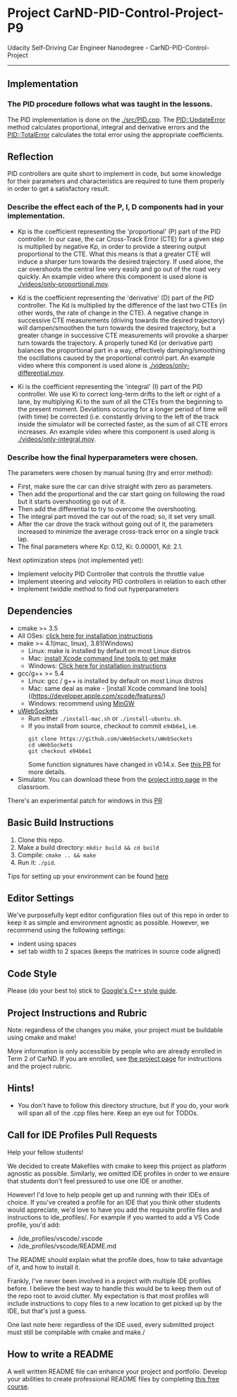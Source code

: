 # Project CarND-PID-Control-Project-P9 
Udacity Self-Driving Car Engineer Nanodegree - CarND-PID-Control-Project

---

## Implementation

### The PID procedure follows what was taught in the lessons.

The PID implementation is done on the [./src/PID.cpp](./src/PID.cpp). The [PID::UpdateError](./src/PID.cpp#L33) method calculates proportional, integral and derivative errors and the [PID::TotalError](./src/PID.cpp#L49) calculates the total error using the appropriate coefficients.

## Reflection

PID controllers are quite short to implement in code, but some knowledge for their parameters and characteristics are required to tune them properly in order to get a satisfactory result.

### Describe the effect each of the P, I, D components had in your implementation.

- Kp is the coefficient representing the 'proportional' (P) part of the PID controller. In our case, the car Cross-Track Error (CTE) for a given step is multiplied by negative Kp, in order to provide a steering output proportional to the CTE. What this means is that a greater CTE will induce a sharper turn towards the desired trajectory. If used alone, the car overshoots the central line very easily and go out of the road very quickly. An example video where this component is used alone is [./videos/only-proportional.mov](./videos/only-proportional.mov).

- Kd is the coefficient representing the 'derivative' (D) part of the PID controller. The Kd is multiplied by the difference of the last two CTEs (in other words, the rate of change in the CTE). A negative change in successive CTE measurements (driving towards the desired trajectory) will dampen/smoothen the turn towards the desired trajectory, but a greater change in successive CTE measurements will provoke a sharper turn towards the trajectory. A properly tuned Kd (or derivative part) balances the proportional part in a way, effectively damping/smoothing the oscillations caused by the proportional control part. An example video where this component is used alone is [./videos/only-differential.mov](./videos/only-differential.mov).


- Ki is the coefficient representing the 'integral' (I) part of the PID controller. We use Ki to correct long-term drifts to the left or right of a lane, by multiplying Ki to the sum of all the CTEs from the beginning to the present moment. Deviations occuring for a longer period of time will (with time) be corrected (i.e. constantly driving to the left of the track inside the simulator will be corrected faster, as the sum of all CTE errors increases. An example video where this component is used along is [./videos/only-integral.mov](./videos/only-integral.mov).

### Describe how the final hyperparameters were chosen.

The parameters were chosen by manual tuning (try and error method): 
- First, make sure the car can drive straight with zero as parameters. 
- Then add the proportional and the car start going on following the road but it starts overshooting go out of it. 
- Then add the differential to try to overcome the overshooting. 
- The integral part moved the car out of the road; so, it set very small. 
- After the car drove the track without going out of it, the parameters increased to minimize the average cross-track error on a single track lap. 
- The final parameters where Kp: 0.12, Ki: 0.00001, Kd: 2.1.

Next optimization steps (not implemented yet):
- Implement velocity PID Controller that controls the throttle value
- Implement steering and velocity PID controllers in relation to each other
- Implement twiddle method to find out hyperparameters

## Dependencies

* cmake >= 3.5
 * All OSes: [click here for installation instructions](https://cmake.org/install/)
* make >= 4.1(mac, linux), 3.81(Windows)
  * Linux: make is installed by default on most Linux distros
  * Mac: [install Xcode command line tools to get make](https://developer.apple.com/xcode/features/)
  * Windows: [Click here for installation instructions](http://gnuwin32.sourceforge.net/packages/make.htm)
* gcc/g++ >= 5.4
  * Linux: gcc / g++ is installed by default on most Linux distros
  * Mac: same deal as make - [install Xcode command line tools]((https://developer.apple.com/xcode/features/)
  * Windows: recommend using [MinGW](http://www.mingw.org/)
* [uWebSockets](https://github.com/uWebSockets/uWebSockets)
  * Run either `./install-mac.sh` or `./install-ubuntu.sh`.
  * If you install from source, checkout to commit `e94b6e1`, i.e.
    ```
    git clone https://github.com/uWebSockets/uWebSockets 
    cd uWebSockets
    git checkout e94b6e1
    ```
    Some function signatures have changed in v0.14.x. See [this PR](https://github.com/udacity/CarND-MPC-Project/pull/3) for more details.
* Simulator. You can download these from the [project intro page](https://github.com/udacity/self-driving-car-sim/releases) in the classroom.

There's an experimental patch for windows in this [PR](https://github.com/udacity/CarND-PID-Control-Project/pull/3)

## Basic Build Instructions

1. Clone this repo.
2. Make a build directory: `mkdir build && cd build`
3. Compile: `cmake .. && make`
4. Run it: `./pid`. 

Tips for setting up your environment can be found [here](https://classroom.udacity.com/nanodegrees/nd013/parts/40f38239-66b6-46ec-ae68-03afd8a601c8/modules/0949fca6-b379-42af-a919-ee50aa304e6a/lessons/f758c44c-5e40-4e01-93b5-1a82aa4e044f/concepts/23d376c7-0195-4276-bdf0-e02f1f3c665d)

## Editor Settings

We've purposefully kept editor configuration files out of this repo in order to
keep it as simple and environment agnostic as possible. However, we recommend
using the following settings:

* indent using spaces
* set tab width to 2 spaces (keeps the matrices in source code aligned)

## Code Style

Please (do your best to) stick to [Google's C++ style guide](https://google.github.io/styleguide/cppguide.html).

## Project Instructions and Rubric

Note: regardless of the changes you make, your project must be buildable using
cmake and make!

More information is only accessible by people who are already enrolled in Term 2
of CarND. If you are enrolled, see [the project page](https://classroom.udacity.com/nanodegrees/nd013/parts/40f38239-66b6-46ec-ae68-03afd8a601c8/modules/f1820894-8322-4bb3-81aa-b26b3c6dcbaf/lessons/e8235395-22dd-4b87-88e0-d108c5e5bbf4/concepts/6a4d8d42-6a04-4aa6-b284-1697c0fd6562)
for instructions and the project rubric.

## Hints!

* You don't have to follow this directory structure, but if you do, your work
  will span all of the .cpp files here. Keep an eye out for TODOs.

## Call for IDE Profiles Pull Requests

Help your fellow students!

We decided to create Makefiles with cmake to keep this project as platform
agnostic as possible. Similarly, we omitted IDE profiles in order to we ensure
that students don't feel pressured to use one IDE or another.

However! I'd love to help people get up and running with their IDEs of choice.
If you've created a profile for an IDE that you think other students would
appreciate, we'd love to have you add the requisite profile files and
instructions to ide_profiles/. For example if you wanted to add a VS Code
profile, you'd add:

* /ide_profiles/vscode/.vscode
* /ide_profiles/vscode/README.md

The README should explain what the profile does, how to take advantage of it,
and how to install it.

Frankly, I've never been involved in a project with multiple IDE profiles
before. I believe the best way to handle this would be to keep them out of the
repo root to avoid clutter. My expectation is that most profiles will include
instructions to copy files to a new location to get picked up by the IDE, but
that's just a guess.

One last note here: regardless of the IDE used, every submitted project must
still be compilable with cmake and make./

## How to write a README
A well written README file can enhance your project and portfolio.  Develop your abilities to create professional README files by completing [this free course](https://www.udacity.com/course/writing-readmes--ud777).

